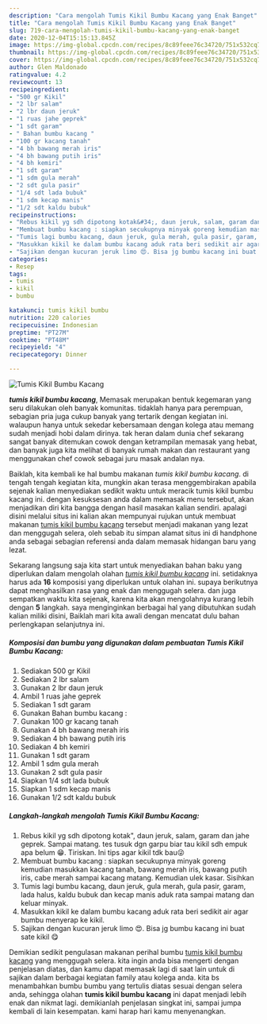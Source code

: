 ```yaml
---
description: "Cara mengolah Tumis Kikil Bumbu Kacang yang Enak Banget"
title: "Cara mengolah Tumis Kikil Bumbu Kacang yang Enak Banget"
slug: 719-cara-mengolah-tumis-kikil-bumbu-kacang-yang-enak-banget
date: 2020-12-04T15:15:13.845Z
image: https://img-global.cpcdn.com/recipes/8c89feee76c34720/751x532cq70/tumis-kikil-bumbu-kacang-foto-resep-utama.jpg
thumbnail: https://img-global.cpcdn.com/recipes/8c89feee76c34720/751x532cq70/tumis-kikil-bumbu-kacang-foto-resep-utama.jpg
cover: https://img-global.cpcdn.com/recipes/8c89feee76c34720/751x532cq70/tumis-kikil-bumbu-kacang-foto-resep-utama.jpg
author: Glen Maldonado
ratingvalue: 4.2
reviewcount: 13
recipeingredient:
- "500 gr Kikil"
- "2 lbr salam"
- "2 lbr daun jeruk"
- "1 ruas jahe geprek"
- "1 sdt garam"
- " Bahan bumbu kacang "
- "100 gr kacang tanah"
- "4 bh bawang merah iris"
- "4 bh bawang putih iris"
- "4 bh kemiri"
- "1 sdt garam"
- "1 sdm gula merah"
- "2 sdt gula pasir"
- "1/4 sdt lada bubuk"
- "1 sdm kecap manis"
- "1/2 sdt kaldu bubuk"
recipeinstructions:
- "Rebus kikil yg sdh dipotong kotak&#34;, daun jeruk, salam, garam dan jahe geprek. Sampai matang. tes tusuk dgn garpu biar tau kikil sdh empuk apa belum 😁. Tiriskan. Ini tips agar kikil tdk bau😜"
- "Membuat bumbu kacang : siapkan secukupnya minyak goreng kemudian masukkan kacang tanah, bawang merah iris, bawang putih iris, cabe merah sampai kacang matang. Kemudian ulek kasar. Sisihkan"
- "Tumis lagi bumbu kacang, daun jeruk, gula merah, gula pasir, garam, lada halus, kaldu bubuk dan kecap manis aduk rata sampai matang dan keluar minyak."
- "Masukkan kikil ke dalam bumbu kacang aduk rata beri sedikit air agar bumbu menyerap ke kikil."
- "Sajikan dengan kucuran jeruk limo 😍. Bisa jg bumbu kacang ini buat sate kikil 😋"
categories:
- Resep
tags:
- tumis
- kikil
- bumbu

katakunci: tumis kikil bumbu 
nutrition: 220 calories
recipecuisine: Indonesian
preptime: "PT27M"
cooktime: "PT48M"
recipeyield: "4"
recipecategory: Dinner

---
```



![Tumis Kikil Bumbu Kacang](https://img-global.cpcdn.com/recipes/8c89feee76c34720/751x532cq70/tumis-kikil-bumbu-kacang-foto-resep-utama.jpg)

<b><i>tumis kikil bumbu kacang</i></b>, Memasak merupakan bentuk kegemaran yang seru dilakukan oleh banyak komunitas. tidaklah hanya para perempuan, sebagian pria juga cukup banyak yang tertarik dengan kegiatan ini. walaupun hanya untuk sekedar kebersamaan dengan kolega atau memang sudah menjadi hobi dalam dirinya. tak heran dalam dunia chef sekarang sangat banyak ditemukan cowok dengan ketrampilan memasak yang hebat, dan banyak juga kita melihat di banyak rumah makan dan restaurant yang menggunakan chef cowok sebagai juru masak andalan nya.

Baiklah, kita kembali ke hal bumbu makanan <i>tumis kikil bumbu kacang</i>. di tengah tengah kegiatan kita, mungkin akan terasa menggembirakan apabila sejenak kalian menyediakan sedikit waktu untuk meracik tumis kikil bumbu kacang ini. dengan kesuksesan anda dalam memasak menu tersebut, akan menjadikan diri kita bangga dengan hasil masakan kalian sendiri. apalagi disini melalui situs ini kalian akan mempunyai rujukan untuk membuat makanan <u>tumis kikil bumbu kacang</u> tersebut menjadi makanan yang lezat dan menggugah selera, oleh sebab itu simpan alamat situs ini di handphone anda sebagai sebagian referensi anda dalam memasak hidangan baru yang lezat.




Sekarang langsung saja kita start untuk menyediakan bahan baku yang diperlukan dalam mengolah olahan <u><i>tumis kikil bumbu kacang</i></u> ini. setidaknya harus ada <b>16</b> komposisi yang diperlukan untuk olahan ini. supaya berikutnya dapat menghasilkan rasa yang enak dan menggugah selera. dan juga sempatkan waktu kita sejenak, karena kita akan mengolahnya kurang lebih dengan <b>5</b> langkah. saya menginginkan berbagai hal yang dibutuhkan sudah kalian miliki disini, Baiklah mari kita awali dengan mencatat dulu bahan perlengkapan selanjutnya ini.

<!--inarticleads1-->

##### Komposisi dan bumbu yang digunakan dalam pembuatan Tumis Kikil Bumbu Kacang:

1. Sediakan 500 gr Kikil
1. Sediakan 2 lbr salam
1. Gunakan 2 lbr daun jeruk
1. Ambil 1 ruas jahe geprek
1. Sediakan 1 sdt garam
1. Gunakan  Bahan bumbu kacang :
1. Gunakan 100 gr kacang tanah
1. Gunakan 4 bh bawang merah iris
1. Sediakan 4 bh bawang putih iris
1. Sediakan 4 bh kemiri
1. Gunakan 1 sdt garam
1. Ambil 1 sdm gula merah
1. Gunakan 2 sdt gula pasir
1. Siapkan 1/4 sdt lada bubuk
1. Siapkan 1 sdm kecap manis
1. Gunakan 1/2 sdt kaldu bubuk




<!--inarticleads2-->

##### Langkah-langkah mengolah Tumis Kikil Bumbu Kacang:

1. Rebus kikil yg sdh dipotong kotak&#34;, daun jeruk, salam, garam dan jahe geprek. Sampai matang. tes tusuk dgn garpu biar tau kikil sdh empuk apa belum 😁. Tiriskan. Ini tips agar kikil tdk bau😜
1. Membuat bumbu kacang : siapkan secukupnya minyak goreng kemudian masukkan kacang tanah, bawang merah iris, bawang putih iris, cabe merah sampai kacang matang. Kemudian ulek kasar. Sisihkan
1. Tumis lagi bumbu kacang, daun jeruk, gula merah, gula pasir, garam, lada halus, kaldu bubuk dan kecap manis aduk rata sampai matang dan keluar minyak.
1. Masukkan kikil ke dalam bumbu kacang aduk rata beri sedikit air agar bumbu menyerap ke kikil.
1. Sajikan dengan kucuran jeruk limo 😍. Bisa jg bumbu kacang ini buat sate kikil 😋




Demikian sedikit pengulasan makanan perihal bumbu <u>tumis kikil bumbu kacang</u> yang menggugah selera. kita ingin anda bisa mengerti dengan penjelasan diatas, dan kamu dapat memasak lagi di saat lain untuk di sajikan dalam berbagai kegiatan family atau kolega anda. kita bs menambahkan bumbu bumbu yang tertulis diatas sesuai dengan selera anda, sehingga olahan <b>tumis kikil bumbu kacang</b> ini dapat menjadi lebih enak dan nikmat lagi. demikianlah penjelasan singkat ini, sampai jumpa kembali di lain kesempatan. kami harap hari kamu menyenangkan.
